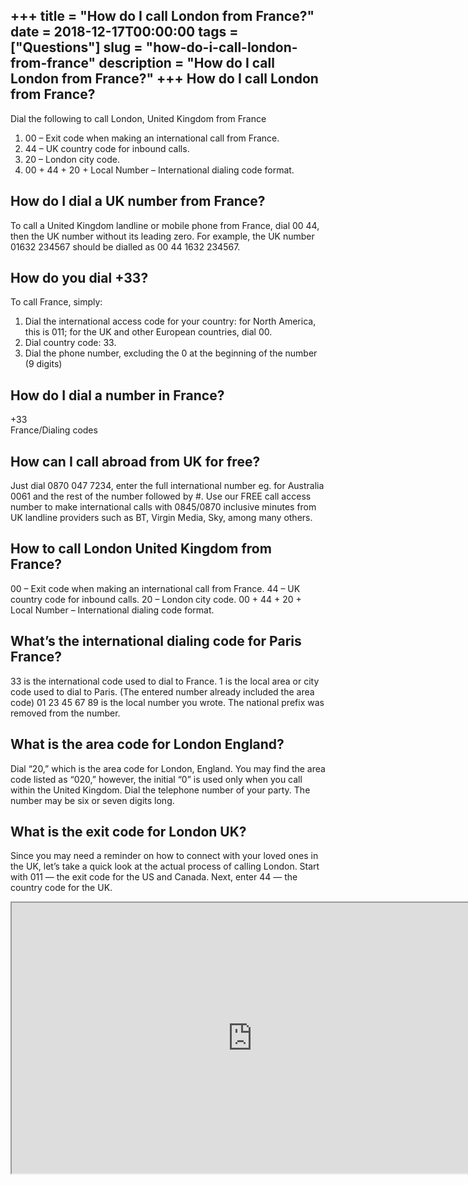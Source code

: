 +++
title = "How do I call London from France?"
date = 2018-12-17T00:00:00
tags = ["Questions"]
slug = "how-do-i-call-london-from-france"
description = "How do I call London from France?"
+++
How do I call London from France?
---------------------------------

Dial the following to call London, United Kingdom from France

1. 00 – Exit code when making an international call from France.
2. 44 – UK country code for inbound calls.
3. 20 – London city code.
4. 00 + 44 + 20 + Local Number – International dialing code format.

How do I dial a UK number from France?
--------------------------------------

To call a United Kingdom landline or mobile phone from France, dial 00 44, then the UK number without its leading zero. For example, the UK number 01632 234567 should be dialled as 00 44 1632 234567.

How do you dial +33?
--------------------

To call France, simply:

1. Dial the international access code for your country: for North America, this is 011; for the UK and other European countries, dial 00.
2. Dial country code: 33.
3. Dial the phone number, excluding the 0 at the beginning of the number (9 digits)

How do I dial a number in France?
---------------------------------

+33  
France/Dialing codes

How can I call abroad from UK for free?
---------------------------------------

Just dial 0870 047 7234, enter the full international number eg. for Australia 0061 and the rest of the number followed by #. Use our FREE call access number to make international calls with 0845/0870 inclusive minutes from UK landline providers such as BT, Virgin Media, Sky, among many others.

How to call London United Kingdom from France?
----------------------------------------------

00 – Exit code when making an international call from France. 44 – UK country code for inbound calls. 20 – London city code. 00 + 44 + 20 + Local Number – International dialing code format.

What’s the international dialing code for Paris France?
-------------------------------------------------------

33 is the international code used to dial to France. 1 is the local area or city code used to dial to Paris. (The entered number already included the area code) 01 23 45 67 89 is the local number you wrote. The national prefix was removed from the number.

What is the area code for London England?
-----------------------------------------

Dial “20,” which is the area code for London, England. You may find the area code listed as “020,” however, the initial “0” is used only when you call within the United Kingdom. Dial the telephone number of your party. The number may be six or seven digits long.

What is the exit code for London UK?
------------------------------------

Since you may need a reminder on how to connect with your loved ones in the UK, let’s take a quick look at the actual process of calling London. Start with 011 — the exit code for the US and Canada. Next, enter 44 — the country code for the UK.

<iframe allow="accelerometer; autoplay; clipboard-write; encrypted-media; gyroscope; picture-in-picture" allowfullscreen="" class="__youtube_prefs__  epyt-is-override  no-lazyload" data-no-lazy="1" data-origheight="433" data-origwidth="770" data-skipgform_ajax_framebjll="" height="433" id="_ytid_30862" loading="lazy" src="https://www.youtube.com/embed/0JJ54GMc7OQ?enablejsapi=1&autoplay=0&cc_load_policy=0&cc_lang_pref=&iv_load_policy=1&loop=0&modestbranding=0&rel=1&fs=1&playsinline=0&autohide=2&theme=dark&color=red&controls=1&" title="YouTube player" width="770"></iframe>